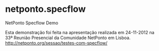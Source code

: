 netponto.specflow
=================

NetPonto Specflow Demo

Esta demonstração foi feita na apresentação realizada em 24-11-2012 na 33ª Reunião Presencial da Comunidade NetPonto em Lisboa.
http://netponto.org/sessao/testes-com-specflow/